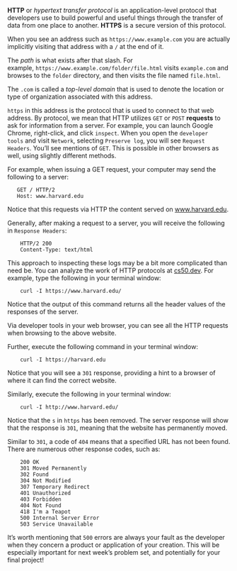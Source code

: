 __HTTP__ or _hypertext transfer protocol_ is an application-level protocol that developers use to build powerful and useful things through the transfer of data from one place to another. __HTTPS__ is a secure version of this protocol.

When you see an address such as `https://www.example.com` you are actually implicitly visiting that address with a `/` at the end of it.

The _path_ is what exists after that slash. For example, `https://www.example.com/folder/file.html` visits `example.com` and browses to the `folder` directory, and then visits the file named `file.html`.

The `.com` is called a _top-level domain_ that is used to denote the location or type of organization associated with this address.

`https` in this address is the protocol that is used to connect to that web address. By protocol, we mean that HTTP utilizes `GET` or `POST` __requests__ to ask for information from a server. For example, you can launch Google Chrome, right-click, and click `inspect`. When you open the `developer tools` and visit `Network`, selecting `Preserve log`, you will see `Request Headers`. You’ll see mentions of `GET`. This is possible in other browsers as well, using slightly different methods.

For example, when issuing a GET request, your computer may send the following to a server:

 ```
    GET / HTTP/2
    Host: www.harvard.edu
```

Notice that this requests via HTTP the content served on www.harvard.edu.

Generally, after making a request to a server, you will receive the following in `Response Headers`:

```
    HTTP/2 200
    Content-Type: text/html
```

This approach to inspecting these logs may be a bit more complicated than need be. You can analyze the work of HTTP protocols at [cs50.dev](https://cs50.dev/). For example, type the following in your terminal window:

```
    curl -I https://www.harvard.edu/
```

Notice that the output of this command returns all the header values of the responses of the server.

Via developer tools in your web browser, you can see all the HTTP requests when browsing to the above website.

Further, execute the following command in your terminal window:

```
    curl -I https://harvard.edu
```

Notice that you will see a `301` response, providing a hint to a browser of where it can find the correct website.

Similarly, execute the following in your terminal window:

```
    curl -I http://www.harvard.edu/
```

Notice that the `s` in `https` has been removed. The server response will show that the response is `301`, meaning that the website has permanently moved.

Similar to `301`, a code of `404` means that a specified URL has not been found. There are numerous other response codes, such as:

```
    200 OK
    301 Moved Permanently
    302 Found
    304 Not Modified
    307 Temporary Redirect
    401 Unauthorized
    403 Forbidden
    404 Not Found
    418 I'm a Teapot
    500 Internal Server Error
    503 Service Unavailable
```

It’s worth mentioning that `500` errors are always your fault as the developer when they concern a product or application of your creation. This will be especially important for next week’s problem set, and potentially for your final project!